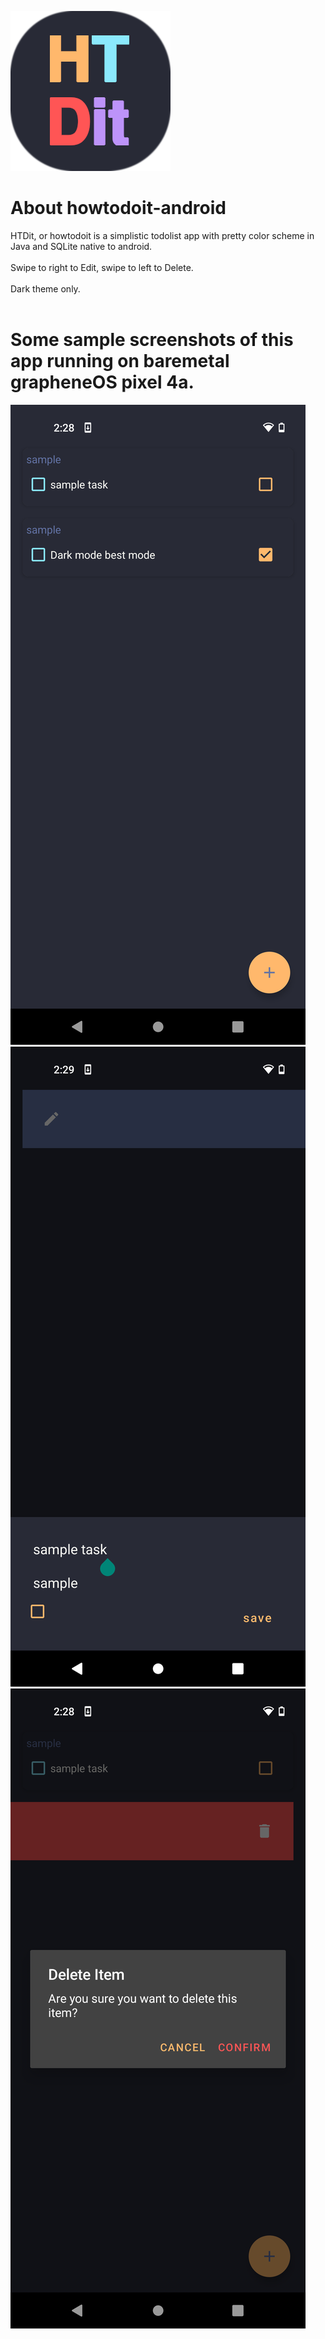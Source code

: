 ![](data/htdit_icon.png)
# About howtodoit-android
HTDit, or howtodoit is a simplistic todolist app with pretty color scheme in Java and SQLite native to android. <br/><br/>
Swipe to right to Edit, swipe to left to Delete. <br/><br/>
Dark theme only. <br/><br/>
# Some sample screenshots of this app running on baremetal grapheneOS pixel 4a.
![](data/Screenshot_20211205-142845.png)
![](data/Screenshot_20211205-142900.png) 
![](data/Screenshot_20211205-142849.png)
